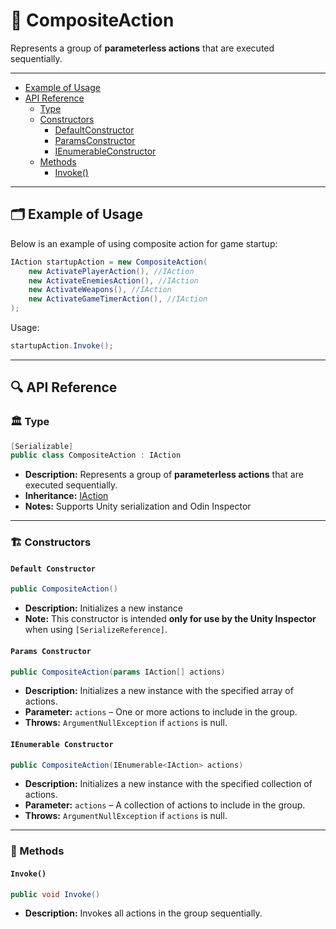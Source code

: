 # 🧩 CompositeAction

Represents a group of **parameterless actions** that are executed sequentially.

---

- [Example of Usage](#-example-of-usage)
- [API Reference](#-api-reference)
    - [Type](#-type)
    - [Constructors](#-constructors)
      - [DefaultConstructor](#default-constructor)
      - [ParamsConstructor](#params-constructor)
      - [IEnumerableConstructor](#ienumerable-constructor)
    - [Methods](#-methods)
        - [Invoke()](#invoke)

---

## 🗂 Example of Usage

Below is an example of using composite action for game startup:

```csharp
IAction startupAction = new CompositeAction(
    new ActivatePlayerAction(), //IAction
    new ActivateEnemiesAction(), //IAction
    new ActivateWeapons(), //IAction
    new ActivateGameTimerAction(), //IAction
);

```

Usage:

```csharp
startupAction.Invoke();
```

---

## 🔍 API Reference

### 🏛️ Type <div id="-type"></div>

```csharp
[Serializable]
public class CompositeAction : IAction
```

- **Description:** Represents a group of **parameterless actions** that are executed sequentially.
- **Inheritance:** [IAction](IAction.md)
- **Notes:** Supports Unity serialization and Odin Inspector

---

### 🏗️ Constructors

#### `Default Constructor`

```csharp
public CompositeAction()
```

- **Description:** Initializes a new instance
- **Note:** This constructor is intended **only for use by the Unity Inspector** when using `[SerializeReference]`.

#### `Params Constructor`

```csharp
public CompositeAction(params IAction[] actions)
```

- **Description:** Initializes a new instance with the specified array of actions.
- **Parameter:** `actions` – One or more actions to include in the group.
- **Throws:** `ArgumentNullException` if `actions` is null.

#### `IEnumerable Constructor`

```csharp
public CompositeAction(IEnumerable<IAction> actions)
```

- **Description:** Initializes a new instance with the specified collection of actions.
- **Parameter:** `actions` – A collection of actions to include in the group.
- **Throws:** `ArgumentNullException` if `actions` is null.

---

### 🏹 Methods

#### `Invoke()`

```csharp
public void Invoke()
```

- **Description:** Invokes all actions in the group sequentially.